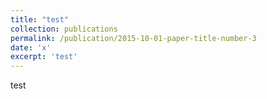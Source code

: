 ```yaml
---
title: "test"
collection: publications
permalink: /publication/2015-10-01-paper-title-number-3
date: 'x'
excerpt: 'test'
---
```

test

